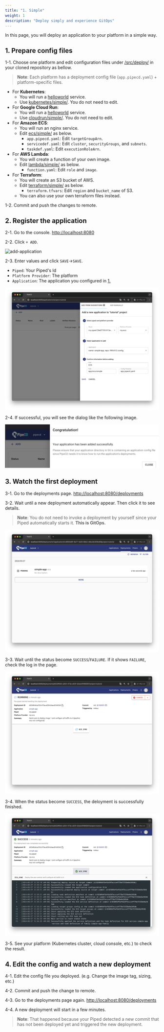 ```yaml
---
title: "1. Simple"
weight: 1
description: "Deploy simply and experience GitOps"
---
```


In this page, you will deploy an application to your platform in a simple way.

## 1. Prepare config files

1-1. Choose one platform and edit configuration files under [/src/deploy/](https://github.com/ca-dp/pipecd-tutorial/tree/main/src/deploy/) in your cloned repository as bellow.
   > **Note**: Each platform has a deployment config file (`app.pipecd.yaml`) + platform-specific files.

- For **Kubernetes**:
  - You will run a [helloworld](https://github.com/pipe-cd/pipecd/pkgs/container/helloworld) service.
  - Use [kubernetes/simple/](https://github.com/ca-dp/pipecd-tutorial/tree/main/src/deploy/kubernetes/simple). You do not need to edit.
- For **Google Cloud Run**:
  - You will run a [helloworld](https://github.com/pipe-cd/pipecd/pkgs/container/helloworld) service.
  - Use [cloudrun/simple/](https://github.com/ca-dp/pipecd-tutorial/tree/main/src/deploy/cloudrun/simple). You do not need to edit.
- For **Amazon ECS**:
  - You will run an nginx service.
  - Edit [ecs/simple/](https://github.com/ca-dp/pipecd-tutorial/tree/main/src/deploy/ecs/simple) as below.
    - `app.pipecd.yaml`: Edit `targetGroupArn`.
    - `servicedef.yaml`: Edit `cluster`, `securityGroups`, and `subnets`.
    - `taskdef.yaml`: Edit `executionRoleArn`.
- For **AWS Lambda**:
  - You will create a function of your own image.
  - Edit [lambda/simple/](https://github.com/ca-dp/pipecd-tutorial/tree/main/src/deploy/lambda/simple) as below.
    - `function.yaml`: Edit `role` and `image`.
- For **Terraform**:
  - You will create an S3 bucket of AWS.
  - Edit [terraform/simple/](https://github.com/ca-dp/pipecd-tutorial/tree/main/src/deploy/terraform/simple) as below.
    - `terraform.tfvars`: Edit `region` and `bucket_name` of S3.
  - You can also use your own terraform files instead.


1-2. Commit and push the changes to remote.


## 2. Register the application

2-1. Go to the console. [http://localhost:8080](http://localhost:8080)

2-2. Click `+ ADD`.

![add-application](/images/deploy/application-add.png)

2-3. Enter values and click `SAVE`->`SAVE`.
   - `Piped`: Your Piped's Id
   - `Platform Provider`: The platform
   - `Application`: The application you configured in [1.](#1-prepare-config-files)

![add-application-input](/images/deploy/application-add-input.png)

2-4. If successful, you will see the dialog like the following image.

![application-is-added](/images/deploy/application-is-added.png)


## 3. Watch the first deployment

3-1. Go to the deployments page. [http://localhost:8080/deployments](http://localhost:8080/deployments)

3-2. Wait until a new deployment automatically appear. Then click it to see details.

> **Note**: You do not need to invoke a deployment by yourself since your Piped automatically starts it. **This is GitOps.**

![deployment-appear](/images/deploy/deployment-appear.png)


3-3. Wait until the status become `SUCCESS`/`FAILURE`. If it shows `FAILURE`, check the log in the page.

![deployment-deploying](/images/deploy/deployment-deploying.png)


3-4. When the status become `SUCCESS`, the deloyment is successfully finished.

![deployment-success](/images/deploy/deployment-success.png)

3-5. See your platform (Kubernetes cluster, cloud console, etc.) to check the result.
     


## 4. Edit the config and watch a new deployment

4-1. Edit the config file you deployed. (e.g. Change the image tag, sizing, etc.)

4-2. Commit and push the change to remote.

4-3. Go to the deployments page again. [http://localhost:8080/deployments](http://localhost:8080/deployments)

4-4. A new deployment will start in a few minutes.
> **Note**: That happened because your Piped detected a new commit that has not been deployed yet and triggered the new deployment.
